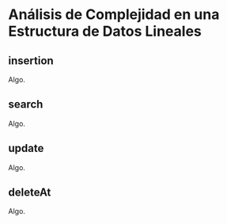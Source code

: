 # Análisis de Complejidad en una Estructura de Datos Lineales

## insertion

Algo.

## search

Algo.

## update

Algo.

## deleteAt  

Algo.  
